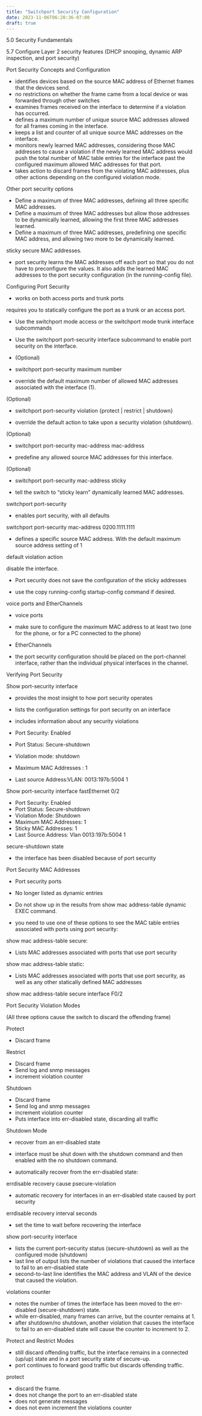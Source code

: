 ```yaml
---
title: "Switchport Security Configuration"
date: 2023-11-06T06:20:36-07:00
draft: true
---
```

5.0 Security Fundamentals

5.7 Configure Layer 2 security features (DHCP snooping, dynamic ARP inspection, and port security)

Port Security Concepts and Configuration

- identifies devices based on the source MAC address of Ethernet frames that the devices send.
- no restrictions on whether the frame came from a local device or was forwarded through other switches
- examines frames received on the interface to determine if a violation has occurred.
- defines a maximum number of unique source MAC addresses allowed for all frames coming in the interface.
- keeps a list and counter of all unique source MAC addresses on the interface.
- monitors newly learned MAC addresses, considering those MAC addresses to cause a violation if the newly learned MAC address would push the total number of MAC table entries for the interface past the configured maximum allowed MAC addresses for that port.
- takes action to discard frames from the violating MAC addresses, plus other actions depending on the configured violation mode.

Other port security options

- Define a maximum of three MAC addresses, defining all three specific MAC addresses.
- Define a maximum of three MAC addresses but allow those addresses to be dynamically learned, allowing the first three MAC addresses learned.
- Define a maximum of three MAC addresses, predefining one specific MAC address, and allowing two more to be dynamically learned.

sticky secure MAC addresses.

- port security learns the MAC addresses off each port so that you do not have to preconfigure the values. It also adds the learned MAC addresses to the port security configuration (in the running-config file).

Configuring Port Security

- works on both access ports and trunk ports

requires you to statically configure the port as a trunk or an access port.

- Use the switchport mode access or the switchport mode trunk interface subcommands
- Use the switchport port-security interface subcommand to enable port security on the interface.
- (Optional)

- switchport port-security maximum number

- override the default maximum number of allowed MAC addresses associated with the interface (1).

(Optional)

- switchport port-security violation {protect | restrict | shutdown}

- override the default action to take upon a security violation (shutdown).

(Optional)

- switchport port-security mac-address mac-address

- predefine any allowed source MAC addresses for this interface.

(Optional)

- switchport port-security mac-address sticky

- tell the switch to “sticky learn” dynamically learned MAC addresses.

switchport port-security

- enables port security, with all defaults

switchport port-security mac-address 0200.1111.1111

- defines a specific source MAC address. With the default maximum source address setting of 1

default violation action

disable the interface.

- Port security does not save the configuration of the sticky addresses

- use the copy running-config startup-config command if desired.

voice ports and EtherChannels

- voice ports

- make sure to configure the maximum MAC address to at least two (one for the phone, or for a PC connected to the phone)

- EtherChannels

- the port security configuration should be placed on the port-channel interface, rather than the individual physical interfaces in the channel.

Verifying Port Security

Show port-security interface

- provides the most insight to how port security operates
- lists the configuration settings for port security on an interface
- includes information about any security violations

- Port Security: Enabled
- Port Status: Secure-shutdown
- Violation mode: shutdown
- Maximum MAC Addresses : 1
- Last source Address:VLAN: 0013:197b:5004 1

Show port-security interface fastEthernet 0/2

- Port Security: Enabled
- Port Status: Secure-shutdown
- Violation Mode: Shutdown
- Maximum MAC Addresses: 1
- Sticky MAC Addresses: 1
- Last Source Address: Vlan 0013:197b:5004 1

secure-shutdown state

- the interface has been disabled because of port security

Port Security MAC Addresses

- Port security ports

- No longer listed as dynamic entries

- Do not show up in the results from show mac address-table dynamic EXEC command.

- you need to use one of these options to see the MAC table entries associated with ports using port security:

show mac address-table secure:

- Lists MAC addresses associated with ports that use port security

show mac address-table static:

- Lists MAC addresses associated with ports that use port security, as well as any other statically defined MAC addresses

show mac address-table secure interface F0/2

Port Security Violation Modes

(All three options cause the switch to discard the offending frame)

Protect

- Discard frame

Restrict

- Discard frame
- Send log and snmp messages
- increment violation counter

Shutdown

- Discard frame
- Send log and snmp messages
- increment violation counter
- Puts interface into err-disabled state, discarding all traffic

Shutdown Mode

- recover from an err-disabled state

- interface must be shut down with the shutdown command and then enabled with the no shutdown command.

- automatically recover from the err-disabled state:

errdisable recovery cause psecure-violation

- automatic recovery for interfaces in an err-disabled state caused by port security

errdisable recovery interval seconds

- set the time to wait before recovering the interface

show port-security interface

- lists the current port-security status (secure-shutdown) as well as the configured mode (shutdown)
- last line of output lists the number of violations that caused the interface to fail to an err-disabled state
- second-to-last line identifies the MAC address and VLAN of the device that caused the violation.

violations counter

- notes the number of times the interface has been moved to the err-disabled (secure-shutdown) state.
- while err-disabled, many frames can arrive, but the counter remains at 1.
- after shutdown/no shutdown, another violation that causes the interface to fail to an err-disabled state will cause the counter to increment to 2.

Protect and Restrict Modes

- still discard offending traffic, but the interface remains in a connected (up/up) state and in a port security state of secure-up.
- port continues to forward good traffic but discards offending traffic.

protect

- discard the frame.
- does not change the port to an err-disabled state
- does not generate messages
- does not even increment the violations counter
